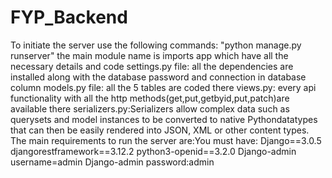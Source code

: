 # FYP_Backend
To initiate the server use the following commands:
"python manage.py runserver"
the main module name is imports app which have all the necessary details and code
settings.py file: all the dependencies are installed along with the database password and connection in database column
models.py file: all the 5 tables are coded there
views.py: every api functionality with all the http methods(get,put,getbyid,put,patch)are available there
serializers.py:Serializers allow complex data such as querysets and model instances to be converted to native Pythondatatypes that can then be easily rendered into JSON, XML or other content types.
The main requirements to run the server are:You must have:
Django==3.0.5
djangorestframework==3.12.2
python3-openid==3.2.0
Django-admin username=admin
Django-admin password:admin
